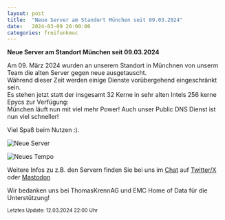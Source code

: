 ```yaml
---
layout: post
title:  "Neue Server am Standort München seit 09.03.2024"
date:   2024-03-09 20:00:00
categories: freifunkmuc
---
```


**Neue Server am Standort München seit 09.03.2024**

Am 09. März 2024 wurden an unserem Standort in Münchnen von unserm Team die alten Server gegen neue ausgetauscht.  
Während dieser Zeit werden einige Dienste vorübergehend eingeschränkt sein.  
Es stehen jetzt statt der insgesamt 32 Kerne in sehr alten Intels 256 kerne Epycs zur Verfügung:  
München läuft nun mit viel mehr Power! Auch unser Public DNS Dienst ist nun viel schneller!  
   
Viel Spaß beim Nutzen :).
   
   
![Neue Server](/assets/posts/2024-03-12-neue-server.jpeg) 

![Neues Tempo](/assets/posts/2024-03-12-neues-tempo.jpeg)
   
Weitere Infos zu z.B. den Servern finden Sie bei uns im [Chat](https://chat.ffmuc.net) auf [Twitter/X](https://twitter.com/FreifunkMUC/status/1762382921451684233) oder [Mastodon](https://social.ffmuc.net/@freifunkMUC)
   
Wir bedanken uns bei ThomasKrennAG und EMC Home of Data für die Unterstützung!
   
<small>Letztes Update: 12.03.2024 22:00 Uhr</small>
